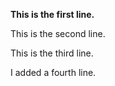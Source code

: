 **This is the first line.**

This is the second line.

This is the third line.

I added a fourth line.
